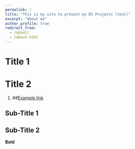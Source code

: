 ```yaml
---
permalink: /
title: "This is my site to present my DS Projects (test)"
excerpt: "About me"
author_profile: true
redirect_from: 
  - /about/
  - /about.html
---
```




Title 1
======


Title 2
======
1.  ##[Example link](https://github.com/academicpages/academicpages.github.io) 

Sub-Title 1
------


Sub-Title 2
------


**Bold**

